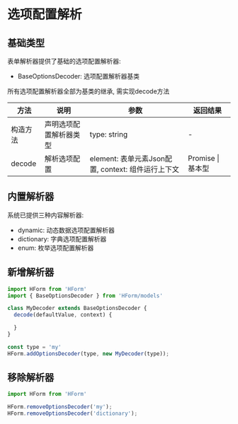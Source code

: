 # 选项配置解析

## 基础类型

表单解析器提供了基础的选项配置解析器:

- BaseOptionsDecoder: 选项配置解析器基类

所有选项配置解析器全部为基类的继承, 需实现decode方法

<table>
  <thead>
    <tr>
      <th>方法</th>
      <th>说明</th>
      <th>参数</th>
      <th>返回结果</th>
    </tr>
  </thead>
  <tbody>
    <tr>
      <td>构造方法</td>
      <td>声明选项配置解析器类型</td>
      <td>type: string</td>
      <td>-</td>
    </tr>
    <tr>
      <td>decode</td>
      <td>解析选项配置</td>
      <td>element: 表单元素Json配置, context: 组件运行上下文</td>
      <td>Promise | 基本型</td>
    </tr>
  </tbody>
</table>

## 内置解析器

系统已提供三种内容解析器:

- dynamic: 动态数据选项配置解析器
- dictionary: 字典选项配置解析器
- enum: 枚举选项配置解析器

## 新增解析器

```js
import HForm from 'HForm'
import { BaseOptionsDecoder } from 'HForm/models'

class MyDecoder extends BaseOptionsDecoder {
  decode(defaultValue, context) {

  }
}

const type = 'my'
HForm.addOptionsDecoder(type, new MyDecoder(type));
```

## 移除解析器

```js
import HForm from 'HForm'

HForm.removeOptionsDecoder('my');
HForm.removeOptionsDecoder('dictionary');
```
